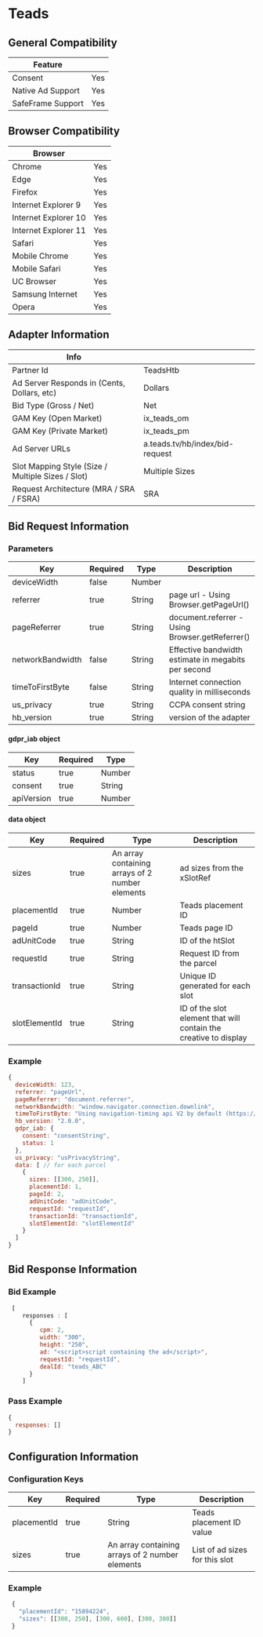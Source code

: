 # Teads
## General Compatibility
|Feature|  |
|---|---|
| Consent | Yes |
| Native Ad Support | Yes |
| SafeFrame Support | Yes |
 
## Browser Compatibility
| Browser |  |
|--- |---|
| Chrome | Yes |
| Edge | Yes |
| Firefox | Yes |
| Internet Explorer 9 | Yes |
| Internet Explorer 10 | Yes |
| Internet Explorer 11 | Yes |
| Safari | Yes |
| Mobile Chrome | Yes |
| Mobile Safari | Yes |
| UC Browser | Yes |
| Samsung Internet | Yes |
| Opera | Yes |
 
## Adapter Information
| Info | |
|---|---|
| Partner Id | TeadsHtb |
| Ad Server Responds in (Cents, Dollars, etc) | Dollars |
| Bid Type (Gross / Net) | Net |
| GAM Key (Open Market) | ix_teads_om |
| GAM Key (Private Market) | ix_teads_pm |
| Ad Server URLs | a.teads.tv/hb/index/bid-request |
| Slot Mapping Style (Size / Multiple Sizes / Slot) | Multiple Sizes |
| Request Architecture (MRA / SRA / FSRA) | SRA |

## Bid Request Information
### Parameters
| Key | Required | Type | Description |
|---|---|---|---|
| deviceWidth | false | Number |  |
| referrer | true | String | page url - Using Browser.getPageUrl() |
| pageReferrer | true | String | document.referrer - Using Browser.getReferrer() |
| networkBandwidth | false | String | Effective bandwidth estimate in megabits per second |
| timeToFirstByte | false | String | Internet connection quality in milliseconds |
| us_privacy | true | String | CCPA consent string |
| hb_version | true | String | version of the adapter |

#### gdpr_iab object

| Key | Required | Type |
|---|---|---|
| status | true | Number |
| consent | true | String |
| apiVersion | true | Number |

#### data object

| Key | Required | Type | Description |
|---|---|---|---|
| sizes | true | An array containing arrays of 2 number elements | ad sizes from the xSlotRef |
| placementId | true | Number | Teads placement ID |
| pageId | true | Number | Teads page ID |
| adUnitCode | true | String | ID of the htSlot |
| requestId | true | String | Request ID from the parcel |
| transactionId | true | String | Unique ID generated for each slot |
| slotElementId | true | String | ID of the slot element that will contain the creative to display |
 
### Example
```javascript
{
  deviceWidth: 123,
  referrer: "pageUrl",
  pageReferrer: "document.referrer",
  networkBandwidth: "window.navigator.connection.downlink",
  timeToFirstByte: "Using navigation-timing api V2 by default (https://www.w3.org/TR/navigation-timing-2/) with fallback on navigation-timing api V1 (https://www.w3.org/TR/navigation-timing/) if the browser is not supporting V2 (computation being HTTP response start - HTTP request start in ms)",
  hb_version: "2.0.0",
  gdpr_iab: {
    consent: "consentString",
    status: 1
  },
  us_privacy: "usPrivacyString",
  data: [ // for each parcel
    {
      sizes: [[300, 250]],
      placementId: 1,
      pageId: 2,
      adUnitCode: "adUnitCode",
      requestId: "requestId",
      transactionId: "transactionId",
      slotElementId: "slotElementId"
    }
  ]
}
```
 
## Bid Response Information
### Bid Example
```javascript
 [  
    responses : [
      {
         cpm: 2,
         width: "300",
         height: "250",
         ad: "<script>script containing the ad</script>",
         requestId: "requestId",
         dealId: "teads_ABC"
      }
    ]
```

### Pass Example
```javascript
{
  responses: []
}
```
 
## Configuration Information
### Configuration Keys
| Key | Required | Type | Description |
|---|---|---|---|
| placementId | true | String | Teads placement ID value |
| sizes | true | An array containing arrays of 2 number elements | List of ad sizes for this slot |

### Example
```javascript
 {
   "placementId": "15894224",
   "sizes": [[300, 250], [300, 600], [300, 300]]
 }
```
